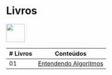 # Livros

<img src="https://github.com/FreeContent4Devs/MyLibrary/blob/main/pt-br/Algoritmos/img/Kana_Arima_Holding_Algorithms_Book.png" width="50" height="50">

|# Livros| Conteúdos                                                |
|------|:---------------------------------------------------------:|
| 01  |  [Entendendo Algoritmos](Entendendo_Algoritmos_Um_Guia_Ilustrado_Para_Programadores_e_Outros.pdf)|
